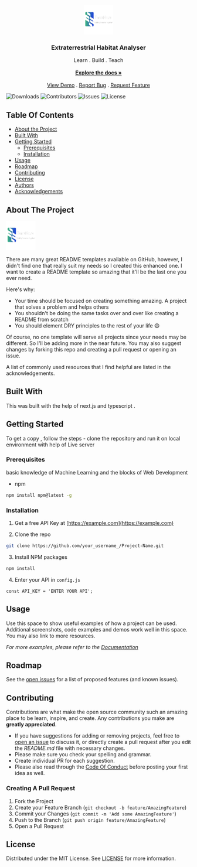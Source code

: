 <br/>
<p align="center">
  <a href="https://github.com/Tealspider23/HackOdisha.23">
    <img src="public/images/terr.png" alt="Logo" width="80" height="80">
  </a>

  <h3 align="center">Extraterrestrial Habitat Analyser</h3>

  <p align="center">
    Learn . Build . Teach
    <br/>
    <br/>
    <a href="https://github.com/Tealspider23/HackOdisha.23"><strong>Explore the docs »</strong></a>
    <br/>
    <br/>
    <a href="https://github.com/Tealspider23/HackOdisha.23">View Demo</a>
    .
    <a href="https://github.com/Tealspider23/HackOdisha.23/issues">Report Bug</a>
    .
    <a href="https://github.com/Tealspider23/HackOdisha.23/issues">Request Feature</a>
  </p>
</p>

![Downloads](https://img.shields.io/github/downloads/Tealspider23/HackOdisha.23/total) ![Contributors](https://img.shields.io/github/contributors/Tealspider23/HackOdisha.23?color=dark-green) ![Issues](https://img.shields.io/github/issues/Tealspider23/HackOdisha.23) ![License](https://img.shields.io/github/license/Tealspider23/HackOdisha.23) 

## Table Of Contents

* [About the Project](#about-the-project)
* [Built With](#built-with)
* [Getting Started](#getting-started)
  * [Prerequisites](#prerequisites)
  * [Installation](#installation)
* [Usage](#usage)
* [Roadmap](#roadmap)
* [Contributing](#contributing)
* [License](#license)
* [Authors](#authors)
* [Acknowledgements](#acknowledgements)

## About The Project

<img src="public/images/terr.png" alt="Logo" width="80" height="80">

There are many great README templates available on GitHub, however, I didn't find one that really suit my needs so I created this enhanced one. I want to create a README template so amazing that it'll be the last one you ever need.

Here's why:

* Your time should be focused on creating something amazing. A project that solves a problem and helps others
* You shouldn't be doing the same tasks over and over like creating a README from scratch
* You should element DRY principles to the rest of your life :smile:

Of course, no one template will serve all projects since your needs may be different. So I'll be adding more in the near future. You may also suggest changes by forking this repo and creating a pull request or opening an issue.

A list of commonly used resources that I find helpful are listed in the acknowledgements.

## Built With

This was built with the help of next.js and typescript . 

## Getting Started

To get a copy , follow the steps - clone the repository and run it on local environment with help of Live server

### Prerequisites

basic knowledge of Machine Learning and the blocks of Web Development

* npm

```sh
npm install npm@latest -g
```

### Installation

1. Get a free API Key at [https://example.com](https://example.com)

2. Clone the repo

```sh
git clone https://github.com/your_username_/Project-Name.git
```

3. Install NPM packages

```sh
npm install
```

4. Enter your API in `config.js`

```JS
const API_KEY = 'ENTER YOUR API';
```

## Usage

Use this space to show useful examples of how a project can be used. Additional screenshots, code examples and demos work well in this space. You may also link to more resources.

_For more examples, please refer to the [Documentation](https://example.com)_

## Roadmap

See the [open issues](https://github.com/Tealspider23/HackOdisha.23/issues) for a list of proposed features (and known issues).

## Contributing

Contributions are what make the open source community such an amazing place to be learn, inspire, and create. Any contributions you make are **greatly appreciated**.
* If you have suggestions for adding or removing projects, feel free to [open an issue](https://github.com/Tealspider23/HackOdisha.23/issues/new) to discuss it, or directly create a pull request after you edit the *README.md* file with necessary changes.
* Please make sure you check your spelling and grammar.
* Create individual PR for each suggestion.
* Please also read through the [Code Of Conduct](https://github.com/Tealspider23/HackOdisha.23/blob/main/CODE_OF_CONDUCT.md) before posting your first idea as well.

### Creating A Pull Request

1. Fork the Project
2. Create your Feature Branch (`git checkout -b feature/AmazingFeature`)
3. Commit your Changes (`git commit -m 'Add some AmazingFeature'`)
4. Push to the Branch (`git push origin feature/AmazingFeature`)
5. Open a Pull Request

## License

Distributed under the MIT License. See [LICENSE](https://github.com/Tealspider23/HackOdisha.23/blob/main/LICENSE.md) for more information.


